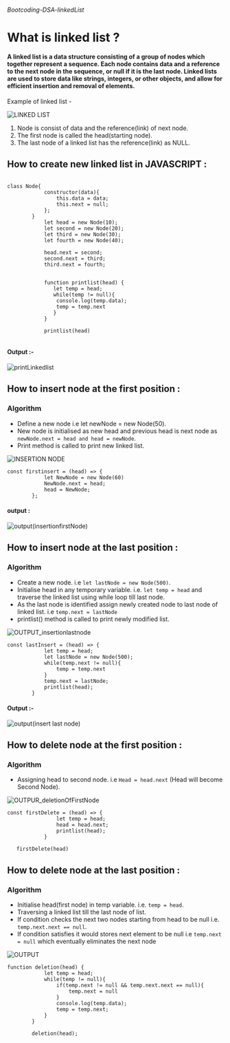 
###### Bootcoding-DSA-linkedList


#  What is linked list ? 
#### A linked list is a data structure consisting of a group of nodes which together represent a sequence. Each node contains data and a reference to the next node in the sequence, or null if it is the last node. Linked lists are used to store data like strings, integers, or other objects, and allow for efficient insertion and removal of elements.


Example of linked list - 

 ![LINKED LIST](https://user-images.githubusercontent.com/114468530/206668549-6e63da14-8585-4c0a-a801-6d0d4d97ce73.png)

 1) Node is consist of data and the reference(link) of next node.
 2) The first node is called the head(starting node).
 3) The last node of a linked list has the reference(link) as NULL.


## How to create new linked list in JAVASCRIPT :

```

class Node{
            constructor(data){
                this.data = data;
                this.next = null;
            };
        }
            let head = new Node(10);
            let second = new Node(20);
            let third = new Node(30);
            let fourth = new Node(40);

            head.next = second;
            second.next = third;
            third.next = fourth;

            
            function printlist(head) {
               let temp = head;
               while(temp != null){
                console.log(temp.data);
                temp = temp.next
               }
            }

            printlist(head)
            
```

#### Output :-


![printLinkedlist](https://user-images.githubusercontent.com/114468530/206678480-84e308ff-5452-4a15-8af7-f92680cefb8f.png)



## How to insert node at the first position : 

### Algorithm

- Define a new node i.e let newNode = new Node(50). 
- New node is initialised as new head and previous head is next node as ```newNode.next = head and head = newNode```.
- Print method is called to print new linked list.


![INSERTION NODE ](https://user-images.githubusercontent.com/114468530/206685794-a17c47de-2615-49e5-bd15-329d9b8d898b.png)



```
const firstinsert = (head) => {
            let NewNode = new Node(60)
            NewNode.next = head;
            head = NewNode;
        };
```

#### output : 
![output(insertionfirstNode)](https://user-images.githubusercontent.com/114468530/206688473-22d15313-f715-4c7c-a812-195dd4b3b04b.png)


## How to insert node at the last position :

### Algorithm 
- Create a new node. i.e ```let lastNode = new Node(500)```. 
- Initialise head in any temporary variable. i.e. ```let temp = head``` and traverse the linked list using while loop till last node.
- As the last node is identified assign newly created node to last node of linked list. i.e ```temp.next = lastNode```
- printlist() method is called to print newly modified list.

![OUTPUT_insertionlastnode](https://user-images.githubusercontent.com/114468530/206852472-7ea9fb5e-c4b5-47a4-b899-606fbdac44a8.png)


```
const lastInsert = (head) => {
            let temp = head;
            let lastNode = new Node(500);
            while(temp.next != null){
                temp = temp.next
            }
            temp.next = lastNode;
            printlist(head);
        }
```

#### Output :-


![output(insert last node)](https://user-images.githubusercontent.com/114468530/206838088-8c7672ab-4429-463b-af14-299e09d56362.png)


## How to delete node at the first position : 

### Algorithm 
- Assigning head to second node. i.e ```Head = head.next``` (Head will become Second Node).

![OUTPUR_deletionOfFirstNode](https://user-images.githubusercontent.com/114468530/206852297-39658c09-75a7-4ef2-a921-97040ca6bb4e.png)


```
const firstDelete = (head) => {
                let temp = head;
                head = head.next;
                printlist(head);
            }
            
   firstDelete(head)
```

## How to delete node at the last position : 

### Algorithm 
- Initialise head(first node) in temp variable. i.e. ```temp = head```. 
- Traversing a linked list till the last node of list.
- If condition checks the next two nodes starting from head to be null i.e. ```temp.next.next == null```.
- If condition satisfies it would stores next element to be null i.e ```temp.next = null``` which eventually eliminates the next node


![OUTPUT](https://user-images.githubusercontent.com/114468530/206852729-54395549-c2e0-45f6-8d31-d0934fc6ba4c.png)



```
function deletion(head) {
            let temp = head;
            while(temp != null){
                if(temp.next != null && temp.next.next == null){
                    temp.next = null
                }
                console.log(temp.data);
                temp = temp.next;
            }
        }

        deletion(head);
```

